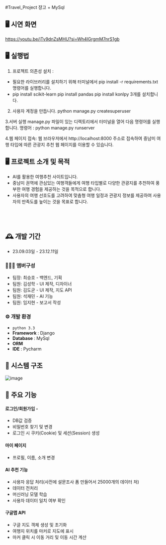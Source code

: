 #Travel_Project
쟝고 + MySql


## 🖥️ 시연 화면
https://youtu.be/jTv9dnZsMHU?si=Wh4IGrgmM7nrS1gb


## 🖥 실행법

1. 프로젝트 의존성 설치 : 
- 필요한 라이브러리를 설치하기 위해 터미널에서 pip install -r requirements.txt 명령어를 실행합니다.
-  pip install scikit-learn pip install pandas pip install konlpy 3개를 설치합니다.

2. 사용자 계정을 만듭니다.
python manage.py createsuperuser

3.서버 실행
manage.py 파일이 있는 디렉토리에서 터미널을 열어 다음 명령어를 실행합니다.
명령어 : python manage.py runserver

4.웹 페이지 접속:
웹 브라우저에서 http://localhost:8000 주소로 접속하여 중남미 여행 타입에 따른 관광지 추천 웹 페이지를 이용할 수 있습니다.


## 🖥️ 프로젝트 소개 및 목적
- AI를 활용한 여행추천 사이트입니다.
- 중남미 권역에 관심있는 여행객들에게 여행 타입별로 다양한 관광지를 추천하여 풍부한 여행 경험을 제공하는 것을 목적으로 합니다.
- 사용자의 여행 선호도를 고려하여 맞춤형 여행 일정과 관광지 정보를 제공하여 사용자의 만족도를 높이는 것을 목표로 합니다.

#
<br>

## 🕰️ 개발 기간
* 23.09.03일 - 23.12.11일

### 🧑‍🤝‍🧑 맴버구성
 - 팀장: 최승호 - 백엔드, 기획
 - 팀원: 김성학 - UI 제작, 디자이너
 - 팀원: 김도균 - UI 제작, 지도 API
 - 팀원: 석재민 - AI 기능 
 - 팀원: 임지현 - 보고서 작성
### ⚙️ 개발 환경
- `python 3.3`
- **Framework** : Django
- **Database** : MySql
- **ORM** 
- **IDE** :  Pycharm

## 🌠 시스템 구조
![image](https://github.com/chltmdgh522/Travel_AI/assets/74850409/d53b4c4e-3f11-4860-8cf0-ee36b9fe95f3)


## 📌 주요 기능
#### 로그인/회원가입 -
- DB값 검증
- 비밀번호 찾기 및 변경 
- 로그인 시 쿠키(Cookie) 및 세션(Session) 생성

#### 마이 페이지 
- 프로필, 이름, 소개 변경
  
#### AI 추천 기능 
- 사용자 응답 처리(사전에 설문조사 폼 만들어서 25000개의 데이터 처)
- 데이터 전처리
- 머신러닝 모델 학습
- 사용자 데이터 일치 여부 확인

#### 구글맵 API
- 구글 지도 객체 생성 및 초기화
- 여행지 위치를 마커로 지도에 표시
- 마커 클릭 시 이동 거리 및 이동 시간 계산

  
